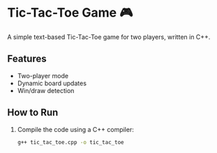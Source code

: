 # Tic-Tac-Toe Game 🎮

A simple text-based Tic-Tac-Toe game for two players, written in C++.

## Features
- Two-player mode
- Dynamic board updates
- Win/draw detection

## How to Run
1. Compile the code using a C++ compiler:
   ```bash
   g++ tic_tac_toe.cpp -o tic_tac_toe
